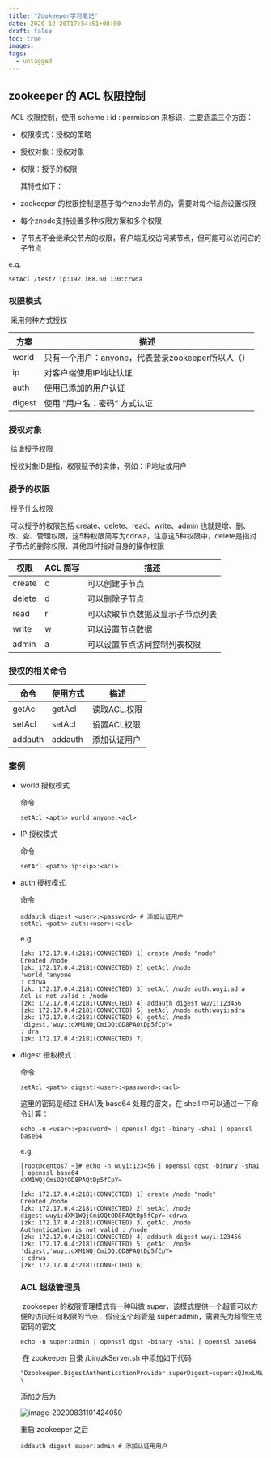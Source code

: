 ```yaml
---
title: "Zookeeper学习笔记"
date: 2020-12-20T17:54:51+08:00
draft: false
toc: true
images:
tags: 
  - untagged
---
```



## zookeeper 的 ACL 权限控制

​       ACL 权限控制，使用 scheme : id : permission 来标识，主要涵盖三个方面：

* 权限模式：授权的策略

* 授权对象：授权对象

* 权限：授予的权限

  其特性如下：

* zookeeper 的权限控制是基于每个znode节点的，需要对每个结点设置权限

* 每个znode支持设置多种权限方案和多个权限

* 子节点不会继承父节点的权限，客户端无权访问某节点，但可能可以访问它的子节点

e.g.

```shell
setAcl /test2 ip:192.168.60.130:crwda 
```



### 权限模式

​          采用何种方式授权

| 方案   | 描述                                              |
| ------ | ------------------------------------------------- |
| world  | 只有一个用户：anyone，代表登录zookeeper所以人（） |
| ip     | 对客户端使用IP地址认证                            |
| auth   | 使用已添加的用户认证                              |
| digest | 使用 ”用户名：密码“ 方式认证                      |



### 授权对象

​	给谁授予权限

​	授权对象ID是指，权限赋予的实体，例如：IP地址或用户



### 授予的权限

​	授予什么权限

​	可以授予的权限包括 create、delete、read、write、admin 也就是增、删、改、查、管理权限，这5种权限简写为cdrwa，注意这5种权限中，delete是指对子节点的删除权限、其他四种指对自身的操作权限

| 权限   | ACL 简写 | 描述                             |
| ------ | -------- | -------------------------------- |
| create | c        | 可以创建子节点                   |
| delete | d        | 可以删除子节点                   |
| read   | r        | 可以读取节点数据及显示子节点列表 |
| write  | w        | 可以设置节点数据                 |
| admin  | a        | 可以设置节点访问控制列表权限     |



### 授权的相关命令

| 命令   | 使用方式     | 描述 |
| ------ | ------------ | ---- |
| getAcl | getAcl<path> | 读取ACL.权限 |
| setAcl | setAcl<path><acl> |设置ACL权限|
| addauth | addauth<scheme><auth> | 添加认证用户 |



### 案例

* world 授权模式

  命令

  ```shel
  setAcl <apth> world:anyone:<acl>
  ```



* IP 授权模式

  命令

  ```shell
  setAcl <path> ip:<ip>:<acl>
  ```



* auth 授权模式

  命令

  ```shell
  addauth digest <user>:<password> # 添加认证用户
  setAcl <path> auth:<user>:<acl>
  ```

  e.g.

  ```shell
  [zk: 172.17.0.4:2181(CONNECTED) 1] create /node "node"
  Created /node
  [zk: 172.17.0.4:2181(CONNECTED) 2] getAcl /node
  'world,'anyone
  : cdrwa
  [zk: 172.17.0.4:2181(CONNECTED) 3] setAcl /node auth:wuyi:adra
  Acl is not valid : /node
  [zk: 172.17.0.4:2181(CONNECTED) 4] addauth digest wuyi:123456
  [zk: 172.17.0.4:2181(CONNECTED) 5] setAcl /node auth:wuyi:adra
  [zk: 172.17.0.4:2181(CONNECTED) 6] getAcl /node
  'digest,'wuyi:dXM1WQjCmiOQtOD8PAQtDp5fCpY=
  : dra
  [zk: 172.17.0.4:2181(CONNECTED) 7] 
  ```



* digest 授权模式：

  命令

  ```shell
  setAcl <path> digest:<user>:<password>:<acl>
  ```

  这里的密码是经过 SHA1及 base64 处理的密文，在 shell 中可以通过一下命令计算：

  ```shell
  echo -n <user>:<password> | openssl dgst -binary -sha1 | openssl base64
  ```

  e.g.

  ```shell
  [root@centos7 ~]# echo -n wuyi:123456 | openssl dgst -binary -sha1 | openssl base64
  dXM1WQjCmiOQtOD8PAQtDp5fCpY=
  ```

  ```shell
  [zk: 172.17.0.4:2181(CONNECTED) 1] create /node "node"
  Created /node
  [zk: 172.17.0.4:2181(CONNECTED) 2] setAcl /node digest:wuyi:dXM1WQjCmiOQtOD8PAQtDp5fCpY=:cdrwa
  [zk: 172.17.0.4:2181(CONNECTED) 3] getAcl /node
  Authentication is not valid : /node
  [zk: 172.17.0.4:2181(CONNECTED) 4] addauth digest wuyi:123456
  [zk: 172.17.0.4:2181(CONNECTED) 5] getAcl /node
  'digest,'wuyi:dXM1WQjCmiOQtOD8PAQtDp5fCpY=
  : cdrwa
  [zk: 172.17.0.4:2181(CONNECTED) 6] 
  ```

  

  ### ACL 超级管理员

  ​	zookeeper  的权限管理模式有一种叫做 super，该模式提供一个超管可以方便的访问任何权限的节点，假设这个超管是 super:admin，需要先为超管生成密码的密文

  ```shell
  echo -n super:admin | openssl dgst -binary -sha1 | openssl base64
  ```

  ​	在 zookeeper 目录 /bin/zkServer.sh 中添加如下代码

  ```shell
  "Dzookeeper.DigestAuthenticationProvider.superDigest=super:xQJmxLMiHGwaqBvst5y6rkB6HQs=" \
  ```

   添加之后为

  ![image-20200831101424059](E:\我的坚果云\图片\image-20200831101424059.png)

  重启 zookeeper 之后

  ```shell
  addauth digest super:admin # 添加认证用用户
  ```

  




